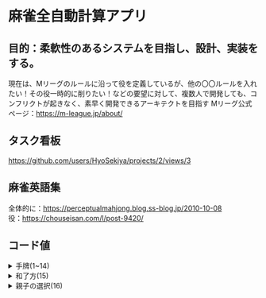 # 麻雀全自動計算アプリ
## 目的：柔軟性のあるシステムを目指し、設計、実装をする。
現在は、Mリーグのルールに沿って役を定義しているが、他の〇〇ルールを入れたい！その役一時的に削りたい！などの要望に対して、複数人で開発しても、コンフリクトが起きなく、素早く開発できるアーキテクトを目指す
Mリーグ公式ページ：https://m-league.jp/about/

## タスク看板
https://github.com/users/HyoSekiya/projects/2/views/3
## 麻雀英語集
全体的に：https://perceptualmahjong.blog.ss-blog.jp/2010-10-08  
役：https://chouseisan.com/l/post-9420/

## コード値

<details><summary>手牌(1~14)</summary>

## 三元牌
```
white_dragon
green_dragon
red_dragon
```
## 風牌
```
east
south
west
north
```
## 索子
```
one_bamboo
two_bamboo
three_bamboo
four_bamboo
five_bamboo
six_bamboo
seven_bamboo
eight_bamboo
nine_bamboo
```
## 萬子
```
one_character
two_character
three_character
four_character
five_character
six_character
seven_character
eight_character
nine_character
```

## 筒子
```
one_circle
two_circle
three_circle
four_circle
five_circle
six_circle
seven_circle
eight_circle
nine_circle
```

</details>

<details><summary>和了方(15)</summary>

```
メンゼンロン : menzen_ron
ロン : ron
メンゼンツモ : menzen_tsumo
ツモ : tsumo

```

</details>

<details><summary>親子の選択(16)</summary>

```
親 : parent
子 : child

```

</details>

